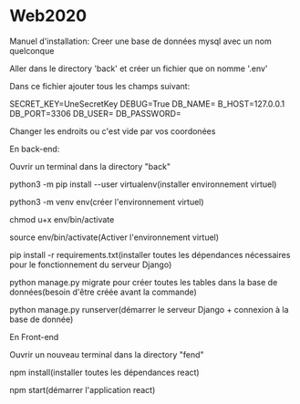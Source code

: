 # Web2020
Manuel d'installation: 
Creer une base de données mysql avec un nom quelconque

Aller dans le directory 'back' et créer un fichier que on nomme '.env'

Dans ce fichier ajouter tous les champs suivant:

SECRET_KEY=UneSecretKey DEBUG=True DB_NAME= B_HOST=127.0.0.1 DB_PORT=3306 DB_USER= DB_PASSWORD=

Changer les endroits ou c'est vide par vos coordonées

En back-end:

Ouvrir un terminal dans la directory "back"

python3 -m pip install --user virtualenv(installer environnement virtuel)

python3 -m venv env(créer l'environnement virtuel)

chmod u+x env/bin/activate

source env/bin/activate(Activer l'environnement virtuel)

pip install -r requirements.txt(installer toutes les dépendances nécessaires pour le fonctionnement du serveur Django)

python manage.py migrate pour créer toutes les tables dans la base de données(besoin d'être créée avant la commande)

python manage.py runserver(démarrer le serveur Django + connexion à la base de donnée)

En Front-end

Ouvrir un nouveau terminal dans la directory "fend"

npm install(installer toutes les dépendances react)

npm start(démarrer l'application react)

